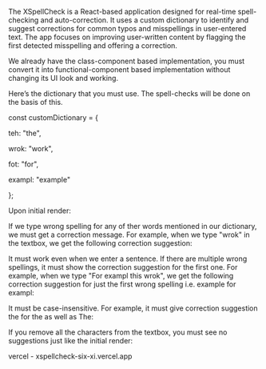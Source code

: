 The XSpellCheck is a React-based application designed for real-time spell-checking and auto-correction. It uses a custom dictionary to identify and suggest corrections for common typos and misspellings in user-entered text. The app focuses on improving user-written content by flagging the first detected misspelling and offering a correction.

We already have the class-component based implementation, you must convert it into functional-component based implementation without changing its UI look and working.

Here’s the dictionary that you must use. The spell-checks will be done on the basis of this.

const customDictionary = {

teh: "the",

wrok: "work",

fot: "for",

exampl: "example"

};

Upon initial render:

If we type wrong spelling for any of ther words mentioned in our dictionary, we must get a correction message. For example, when we type "wrok" in the textbox, we get the following correction suggestion:

It must work even when we enter a sentence. If there are multiple wrong spellings, it must show the correction suggestion for the first one. For example, when we type "For exampl this wrok", we get the following correction suggestion for just the first wrong spelling i.e. example for exampl:

It must be case-insensitive. For example, it must give correction suggestion the for the as well as The:

If you remove all the characters from the textbox, you must see no suggestions just like the initial render:


vercel - xspellcheck-six-xi.vercel.app